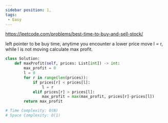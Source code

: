 ```yaml
---
sidebar position: 1,
tags: 
 - Easy
---
```


https://leetcode.com/problems/best-time-to-buy-and-sell-stock/

left pointer to be buy time, anytime you encounter a lower price move l = r, while l is not moving calculate max profit.

```python
class Solution:
    def maxProfit(self, prices: List[int]) -> int:
        max_profit = 0
        l = 0
        for r in range(len(prices)):
            if prices[r] < prices[l]:
                l = r
            elif prices[r] > prices[l]:
                max_profit = max(max_profit, prices[r]-prices[l])
        return max_profit

# Time Complexity: O(N)
# Space Complexity: O(1)
```